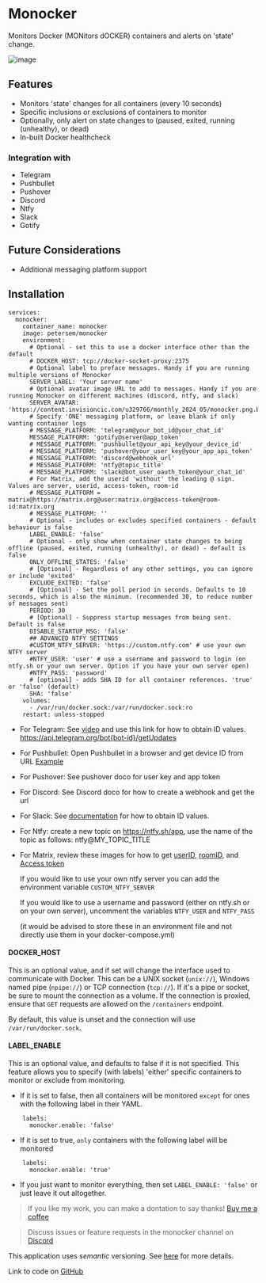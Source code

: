 # Monocker
Monitors Docker (MONitors dOCKER) containers and alerts on 'state' change.

![image](https://github.com/petersem/monocker/blob/master/doco/title.png?raw=true)

## Features
- Monitors 'state' changes for all containers (every 10 seconds)
- Specific inclusions or exclusions of containers to monitor
- Optionally, only alert on state changes to (paused, exited, running (unhealthy), or dead)
- In-built Docker healthcheck
### Integration with
- Telegram
- Pushbullet
- Pushover
- Discord
- Ntfy
- Slack
- Gotify

## Future Considerations
- Additional messaging platform support

## Installation
```ya
services:
  monocker:
    container_name: monocker
    image: petersem/monocker
    environment:
      # Optional - set this to use a docker interface other than the default
      # DOCKER_HOST: tcp://docker-socket-proxy:2375
      # Optional label to preface messages. Handy if you are running multiple versions of Monocker
      SERVER_LABEL: 'Your server name'
      # Optional avatar image URL to add to messages. Handy if you are running Monocker on different machines (discord, ntfy, and slack)
      SERVER_AVATAR: 'https://content.invisioncic.com/u329766/monthly_2024_05/monocker.png.ba5ffdb390b627097d2a53645cf87350.png'
      # Specify 'ONE' messaging platform, or leave blank if only wanting container logs
      # MESSAGE_PLATFORM: 'telegram@your_bot_id@your_chat_id'
      MESSAGE_PLATFORM: 'gotify@server@app_token'
      # MESSAGE_PLATFORM: 'pushbullet@your_api_key@your_device_id'
      # MESSAGE_PLATFORM: 'pushover@your_user_key@your_app_api_token'
      # MESSAGE_PLATFORM: 'discord@webhook_url'
      # MESSAGE_PLATFORM: 'ntfy@topic_title'
      # MESSAGE_PLATFORM: 'slack@bot_user_oauth_token@your_chat_id'
      # For Matrix, add the userid 'without' the leading @ sign. Values are server, userid, access-token, room-id
      # MESSAGE_PLATFORM = matrix@https://matrix.org@user:matrix.org@access-token@room-id:matrix.org
      # MESSAGE_PLATFORM: ''
      # Optional - includes or excludes specified containers - default behaviour is false
      LABEL_ENABLE: 'false'
      # Optional - only show when container state changes to being offline (paused, exited, running (unhealthy), or dead) - default is false
      ONLY_OFFLINE_STATES: 'false'
      # [Optional] - Regardless of any other settings, you can ignore or include 'exited'
      EXCLUDE_EXITED: 'false'      
      # [Optional] - Set the poll period in seconds. Defaults to 10 seconds, which is also the minimum. (recommended 30, to reduce number of messages sent)
      PERIOD: 30
      # [Optional] - Suppress startup messages from being sent. Default is false
      DISABLE_STARTUP_MSG: 'false'
      ## ADVANCED NTFY SETTINGS
      #CUSTOM_NTFY_SERVER: 'https://custom.ntfy.com' # use your own NTFY server
      #NTFY_USER: 'user' # use a username and password to login (on ntfy.sh or your own server. Option if you have your own server open)
      #NTFY_PASS: 'password' 
      # [optional] - adds SHA ID for all container references. 'true' or 'false' (default)
      SHA: 'false'
    volumes:
      - /var/run/docker.sock:/var/run/docker.sock:ro
    restart: unless-stopped
```
- For Telegram: See [video](https://github.com/petersem/monocker/raw/master/doco/telegram_chatid_botid.mkv) and use this link for how to obtain ID values. https://api.telegram.org/bot{bot-id}/getUpdates
- For Pushbullet: Open Pushbullet in a browser and get device ID from URL [Example](https://raw.githubusercontent.com/petersem/monocker/master/doco/pbdeviceid.PNG)
- For Pushover: See pushover doco for user key and app token
- For Discord: See Discord doco for how to create a webhook and get the url
- For Slack: See [documentation](doco/slack.md) for how to obtain ID values.
- For Ntfy: create a new topic on https://ntfy.sh/app, use the name of the topic as follows: ntfy@MY_TOPIC_TITLE
- For Matrix, review these images for how to get [userID](https://github.com/petersem/monocker/blob/master/doco/matrix-user-id.png?raw=true), [roomID](https://github.com/petersem/monocker/blob/master/doco/matrix-room-id.png?raw=true), and [Access token](https://github.com/petersem/monocker/blob/master/doco/matrix-access-token.png?raw=true)
  
  If you would like to use your own ntfy server you can add the environment variable `CUSTOM_NTFY_SERVER`
  
  If you would like to use a username and password (either on ntfy.sh or on your own server), uncomment the variables `NTFY_USER` and `NTFY_PASS`
  
  (it would be advised to store these in an environment file and not directly use them in your docker-compose.yml)

#### DOCKER_HOST
This is an optional value, and if set will change the interface used to communicate with Docker. This can be a UNIX socket (`unix://`), Windows named pipe (`npipe://`) or TCP connection (`tcp://`). If it's a pipe or socket, be sure to mount the connection as a volume. If the connection is proxied, ensure that `GET` requests are allowed on the `/containers` endpoint.

By default, this value is unset and the connection will use `/var/run/docker.sock`.

#### LABEL_ENABLE
This is an optional value, and defaults to false if it is not specified. This feature allows you to specify (with labels) 'either' specific containers to monitor or exclude from monitoring. 
- If it is set to false, then all containers will be monitored `except` for ones with the following label in their YAML.
```ya
    labels:
      monocker.enable: 'false'
```
- If it is set to true, `only` containers with the following label will be monitored
```ya
    labels:
      monocker.enable: 'true'
```
- If you just want to monitor everything, then set `LABEL_ENABLE: 'false'` or just leave it out altogether.


> If you like my work, you can make a dontation to say thanks! [Buy me a coffee](https://www.paypal.com/paypalme/thanksmp)


> Discuss issues or feature requests in the monocker channel on [Discord](https://discord.gg/NcKJTKN9yP)

This application uses *semantic* versioning. See [here](https://semver.org/) for more details. 

Link to code on [GitHub](https://github.com/petersem/monocker)
